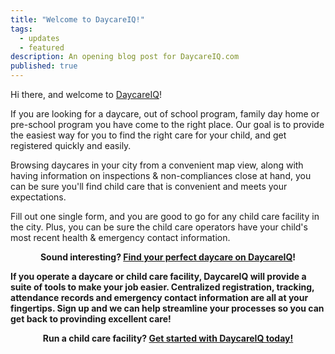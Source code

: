 ```yaml
---
title: "Welcome to DaycareIQ!"
tags: 
  - updates
  - featured
description: An opening blog post for DaycareIQ.com
published: true
---
```


Hi there, and welcome to [DaycareIQ](https://www.daycareiq.com)!

If you are looking for a daycare, out of school program, family day home or pre-school program you have come to the right place.  Our goal is to provide the easiest way for you to find the right care for your child, and get registered quickly and easily.

Browsing daycares in your city from a convenient map view, along with having information on inspections & non-compliances close at hand, you can be sure you'll find child care that is convenient and meets your expectations.

Fill out one single form, and you are good to go for any child care facility in the city. Plus, you can be sure the child care operators have your child's most recent health & emergency contact information.

<p style="text-align: center;"><strong>Sound interesting? <a href="https://www.daycareiq.com">Find your perfect daycare on DaycareIQ</a>!<strong></p>

If you operate a daycare or child care facility, DaycareIQ will provide a suite of tools to make your job easier. Centralized registration, tracking, attendance records and emergency contact information are all at your fingertips.  Sign up and we can help streamline your processes so you can get back to provinding excellent care!

<p style="text-align: center;"><strong>Run a child care facility? <a href="https://admin.daycareiq.com">Get started with DaycareIQ today!</a><strong></p>
